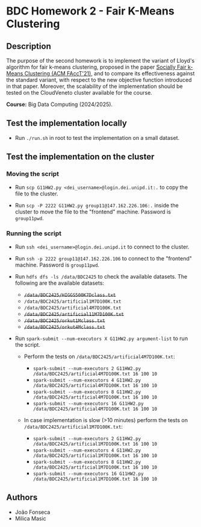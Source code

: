 # BDC Homework 2 - Fair K-Means Clustering

## Description

The purpose of the second homework is to implement the variant of Lloyd's algorithm for fair k-means clustering, proposed in the paper [Socially Fair k-Means Clustering (ACM FAccT'21)](https://dl.acm.org/doi/10.1145/3442188.3445906), and to compare its effectiveness against the standard variant, with respect to the new objective function introduced in that paper. Moreover, the scalability of the implementation should be tested on the CloudVeneto cluster available for the course.

**Course:** Big Data Computing (2024/2025).

## Test the implementation locally

- Run `./run.sh` in root to test the implementation on a small dataset.

## Test the implementation on the cluster

### Moving the script

- Run `scp G11HW2.py <dei_username>@login.dei.unipd.it:.` to copy the file to the cluster.

- Run `scp -P 2222 G11HW2.py group11@147.162.226.106:.` inside the cluster to move the file to the "frontend" machine. Password is `group11pwd`.

### Running the script

- Run `ssh <dei_username>@login.dei.unipd.it` to connect to the cluster.

- Run `ssh -p 2222 group11@147.162.226.106` to connect to the "frontend" machine. Password is `group11pwd`.

- Run `hdfs dfs -ls /data/BDC2425` to check the available datasets. The following are the available datasets:
  - ~~`/data/BDC2425/HIGGS500K7Dclass.txt`~~
  - `/data/BDC2425/artificial1M7D100K.txt`
  - `/data/BDC2425/artificial4M7D100K.txt`
  - ~~`/data/BDC2425/artificial11M7D100K.txt`~~
  - ~~`/data/BDC2425/orkut1Mclass.txt`~~
  - ~~`/data/BDC2425/orkut4Mclass.txt`~~

- Run `spark-submit --num-executors X G11HW2.py argument-list` to run the script.

  - Perform the tests on `/data/BDC2425/artificial4M7D100K.txt`:
    - `spark-submit --num-executors 2 G11HW2.py /data/BDC2425/artificial4M7D100K.txt 16 100 10`
    - `spark-submit --num-executors 4 G11HW2.py /data/BDC2425/artificial4M7D100K.txt 16 100 10`
    - `spark-submit --num-executors 8 G11HW2.py /data/BDC2425/artificial4M7D100K.txt 16 100 10`
    - `spark-submit --num-executors 16 G11HW2.py /data/BDC2425/artificial4M7D100K.txt 16 100 10`

  - In case implementation is slow (>10 minutes) perform the tests on `/data/BDC2425/artificial1M7D100K.txt`:
    - `spark-submit --num-executors 2 G11HW2.py /data/BDC2425/artificial1M7D100K.txt 16 100 10`
    - `spark-submit --num-executors 4 G11HW2.py /data/BDC2425/artificial1M7D100K.txt 16 100 10`
    - `spark-submit --num-executors 8 G11HW2.py /data/BDC2425/artificial1M7D100K.txt 16 100 10`
    - `spark-submit --num-executors 16 G11HW2.py /data/BDC2425/artificial1M7D100K.txt 16 100 10`
## Authors

- João Fonseca
- Milica Masic
